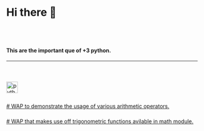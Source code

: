 # Hi there 👋
<br clear="both">

#

<h4 align="left">This are the important que of +3 python.</h4>
<hr>

<br>

###

<div align="left">
  <img src="https://cdn.jsdelivr.net/gh/devicons/devicon/icons/python/python-original.svg" height="30" alt="python logo"  />
  <img width="12" />
</div> 

###
[# WAP to demonstrate the usage of various arithmetic operators.](/Python/py1.py)

###
[# WAP that makes use off trigonometric functions avilable in math module.](/Python/py2.py)

###
###